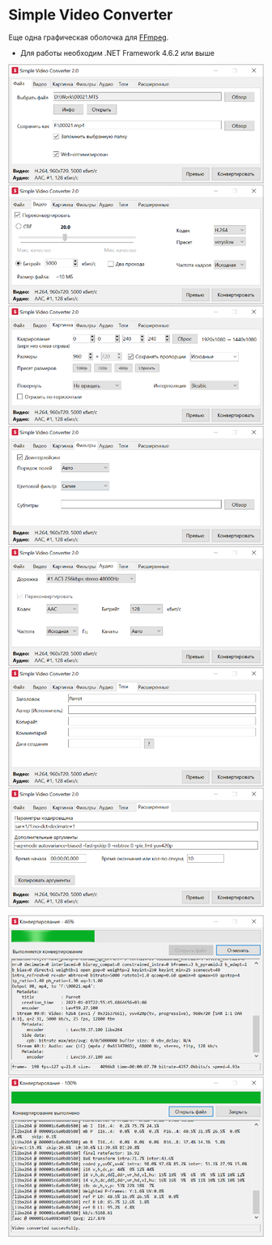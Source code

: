 # Simple Video Converter

Еще одна графическая оболочка для [FFmpeg](https://ffmpeg.org/).

* Для работы необходим .NET Framework 4.6.2 или выше

![Главное окно, вкладка Файл](screenshots/SimpleVideoConverter_20230103_1.png)
![Главное окно, вкладка Видео](screenshots/SimpleVideoConverter_20230103_2.png)
![Главное окно, вкладка Картинка](screenshots/SimpleVideoConverter_20230103_3.png)
![Главное окно, вкладка Фильтры](screenshots/SimpleVideoConverter_20230103_4.png)
![Главное окно, вкладка Аудио](screenshots/SimpleVideoConverter_20230103_5.png)
![Главное окно, вкладка Теги](screenshots/SimpleVideoConverter_20230103_6.png)
![Главное окно, вкладка Расширенные](screenshots/SimpleVideoConverter_20230103_7.png)

![Конвертирование](screenshots/SimpleVideoConverter_20230103_8.png)
![Конвертирование завершено](screenshots/SimpleVideoConverter_20230103_9.png)
